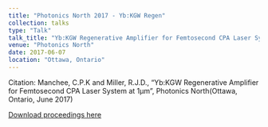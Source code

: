 ```yaml
---
title: "Photonics North 2017 - Yb:KGW Regen"
collection: talks
type: "Talk"
talk_title: "Yb:KGW Regenerative Amplifier for Femtosecond CPA Laser System at ​1μm"
venue: "Photonics North"
date: 2017-06-07
location: "Ottawa, Ontario"
---
```


Citation: Manchee, C.P.K and Miller, R.J.D., ​“Yb:KGW Regenerative Amplifier for Femtosecond CPA Laser System at ​1μm”, P​hotonics North​ (Ottawa, Ontario, June 2017)

[Download proceedings here](http://www.photonicsnorth.com/sites/photonics/files/pn2017-programtechnique1.pdf)